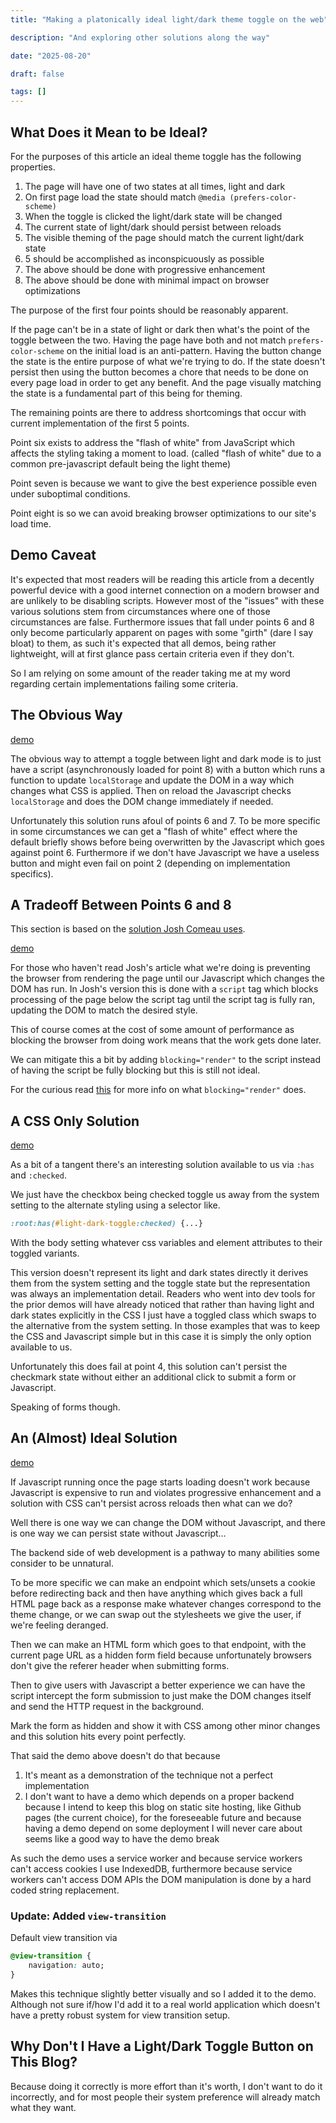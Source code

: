```yaml
---
title: "Making a platonically ideal light/dark theme toggle on the web"

description: "And exploring other solutions along the way"

date: "2025-08-20"

draft: false

tags: []
---
```


## What Does it Mean to be Ideal?

For the purposes of this article an ideal theme toggle has the following properties.

1) The page will have one of two states at all times, light and dark
2) On first page load the state should match `@media (prefers-color-scheme)`
3) When the toggle is clicked the light/dark state will be changed
4) The current state of light/dark should persist between reloads
5) The visible theming of the page should match the current light/dark state
6) 5 should be accomplished as inconspicuously as possible
7) The above should be done with progressive enhancement
8) The above should be done with minimal impact on browser optimizations

The purpose of the first four points should be reasonably apparent.

If the page can't be in a state of light or dark then what's the point of the toggle between the two.
Having the page have both and not match `prefers-color-scheme` on the initial load is an anti-pattern.
Having the button change the state is the entire purpose of what we're trying to do.
If the state doesn't persist then using the button becomes a chore that needs to be done on every page load in order to get any benefit.
And the page visually matching the state is a fundamental part of this being for theming.

The remaining points are there to address shortcomings that occur with current implementation of the first 5 points.

Point six exists to address the "flash of white" from JavaScript which affects the styling taking a moment to load. (called "flash of white" due to a common pre-javascript default being the light theme)

Point seven is because we want to give the best experience possible even under suboptimal conditions.

Point eight is so we can avoid breaking browser optimizations to our site's load time.

## Demo Caveat

It's expected that most readers will be reading this article from a decently powerful device with a good internet connection on a modern browser and are unlikely to be disabling scripts.
However most of the "issues" with these various solutions stem from circumstances where one of those circumstances are false.
Furthermore issues that fall under points 6 and 8 only become particularly apparent on pages with some "girth" (dare I say bloat) to them, as such it's expected that all demos, being rather lightweight, will at first glance pass certain criteria even if they don't.

So I am relying on some amount of the reader taking me at my word regarding certain implementations failing some criteria.

## The Obvious Way

[demo](/static/demos/light-dark-demo-1)

The obvious way to attempt a toggle between light and dark mode is to just have a script (asynchronously loaded for point 8) with a button which runs a function to update `localStorage` and update the DOM in a way which changes what CSS is applied.
Then on reload the Javascript checks `localStorage` and does the DOM change immediately if needed.

Unfortunately this solution runs afoul of points 6 and 7.
To be more specific in some circumstances we can get a "flash of white" effect where the default briefly shows before being overwritten by the Javascript which goes against point 6.
Furthermore if we don't have Javascript we have a useless button and might even fail on point 2 (depending on implementation specifics).

## A Tradeoff Between Points 6 and 8

This section is based on the [solution Josh Comeau uses](https://www.joshwcomeau.com/react/dark-mode/).

[demo](/static/demos/light-dark-demo-2)

For those who haven't read Josh's article what we're doing is preventing the browser from rendering the page until our Javascript which changes the DOM has run.
In Josh's version this is done with a `script` tag which blocks processing of the page below the script tag until the script tag is fully ran, updating the DOM to match the desired style.

This of course comes at the cost of some amount of performance as blocking the browser from doing work means that the work gets done later.

We can mitigate this a bit by adding `blocking="render"` to the script instead of having the script be fully blocking but this is still not ideal.

For the curious read [this](https://csswizardry.com/2024/08/blocking-render-why-whould-you-do-that/) for more info on what `blocking="render"` does.

## A CSS Only Solution

[demo](/static/demos/light-dark-demo-3)

As a bit of a tangent there's an interesting solution available to us via `:has` and `:checked`.

We just have the checkbox being checked toggle us away from the system setting to the alternate styling using a selector like.

```css
:root:has(#light-dark-toggle:checked) {...}
```

With the body setting whatever css variables and element attributes to their toggled variants.

This version doesn't represent its light and dark states directly it derives them from the system setting and the toggle state but the representation was always an implementation detail.
Readers who went into dev tools for the prior demos will have already noticed that rather than having light and dark states explicitly in the CSS I just have a toggled class which swaps to the alternative from the system setting.
In those examples that was to keep the CSS and Javascript simple but in this case it is simply the only option available to us.

Unfortunately this does fail at point 4, this solution can't persist the checkmark state without either an additional click to submit a form or Javascript.

Speaking of forms though.

## An (Almost) Ideal Solution

[demo](/static/demos/light-dark-demo-4)

If Javascript running once the page starts loading doesn't work because Javascript is expensive to run and violates progressive enhancement and a solution with CSS can't persist across reloads then what can we do?

Well there is one way we can change the DOM without Javascript, and there is one way we can persist state without Javascript…

The backend side of web development is a pathway to many abilities some consider to be unnatural.

To be more specific we can make an endpoint which sets/unsets a cookie before redirecting back and then have anything which gives back a full HTML page back as a response make whatever changes correspond to the theme change, or we can swap out the stylesheets we give the user, if we're feeling deranged.

Then we can make an HTML form which goes to that endpoint, with the current page URL as a hidden form field because unfortunately browsers don't give the referer header when submitting forms.

Then to give users with Javascript a better experience we can have the script intercept the form submission to just make the DOM changes itself and send the HTTP request in the background.

Mark the form as hidden and show it with CSS among other minor changes and this solution hits every point perfectly.

That said the demo above doesn't do that because

1) It's meant as a demonstration of the technique not a perfect implementation
2) I don't want to have a demo which depends on a proper backend because I intend to keep this blog on static site hosting, like Github pages (the current choice), for the foreseeable future and because having a demo depend on some deployment I will never care about seems like a good way to have the demo break

As such the demo uses a service worker and because service workers can't access cookies I use IndexedDB, furthermore because service workers can't access DOM APIs the DOM manipulation is done by a hard coded string replacement.

### Update: Added `view-transition`

Default view transition via

```css
@view-transition {
    navigation: auto;
}
```

Makes this technique slightly better visually and so I added it to the demo. Although not sure if/how I'd add it to a real world application which doesn't have a pretty robust system for view transition setup.

## Why Don't I Have a Light/Dark Toggle Button on This Blog?

Because doing it correctly is more effort than it's worth, I don't want to do it incorrectly, and for most people their system preference will already match what they want.
